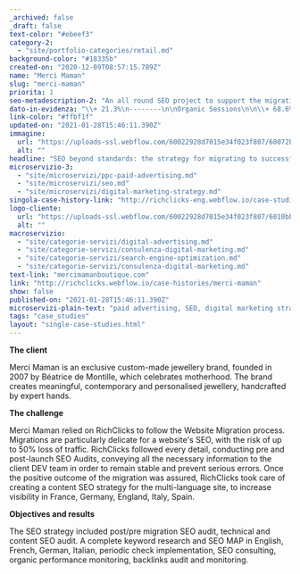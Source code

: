 ```yaml
---
_archived: false
_draft: false
text-color: "#ebeef3"
category-2:
  - "site/portfolio-categories/retail.md"
background-color: "#18335b"
created-on: "2020-12-09T08:57:15.789Z"
name: "Merci Maman"
slug: "merci-maman"
priorita: 1
seo-metadescription-2: "An all round SEO project to support the migration of the website and increase visibility in France, Germany, England, Italy, Spain. Read now!"
dato-in-evidenza: "\\+ 21.3%\n--------\n\nOrganic Sessions\n\n\\+ 68.6%\n--------\n\nOrganic Impressions\n\n\\+ 13.2%\n--------\n\nNew users"
link-color: "#ffbf1f"
updated-on: "2021-01-28T15:46:11.390Z"
immagine:
  url: "https://uploads-ssl.webflow.com/60022928d7015e34f023f807/60072b6334a69022a92c8318_5fd79b59a5896579136e7e0b_case-_0000s_0013_Merci-Maman_Background.jpg"
  alt: ""
headline: "SEO beyond standards: the strategy for migrating to successful online shores"
microservizio-3:
  - "site/microservizi/ppc-paid-advertising.md"
  - "site/microservizi/seo.md"
  - "site/microservizi/digital-marketing-strategy.md"
singola-case-history-link: "http://richclicks-eng.webflow.io/case-studies/merci-maman"
logo-cliente:
  url: "https://uploads-ssl.webflow.com/60022928d7015e34f023f807/6010bb04c4207c3a2e00e54d_60022928d7015e975a23fb48_logo-Merci-Maman.png"
  alt: ""
macroservizio:
  - "site/categorie-servizi/digital-advertising.md"
  - "site/categorie-servizi/consulenza-digital-marketing.md"
  - "site/categorie-servizi/search-engine-optimization.md"
  - "site/categorie-servizi/consulenza-digital-marketing.md"
text-link: "mercimamanboutique.com"
link: "http://richclicks.webflow.io/case-histories/merci-maman"
show: false
published-on: "2021-01-28T15:46:11.390Z"
microservizi-plain-text: "paid advertising, SEO, digital marketing strategy"
tags: "case_studies"
layout: "single-case-studies.html"
---
```


**The client**

Merci Maman is an exclusive custom-made jewellery brand, founded in 2007 by Béatrice de Montille, which celebrates motherhood. The brand creates meaningful, contemporary and personalised jewellery, handcrafted by expert hands.

**The challenge**

Merci Maman relied on RichClicks to follow the Website Migration process. Migrations are particularly delicate for a website's SEO, with the risk of up to 50% loss of traffic. RichClicks followed every detail, conducting pre and post-launch SEO Audits, conveying all the necessary information to the client DEV team in order to remain stable and prevent serious errors. Once the positive outcome of the migration was assured, RichClicks took care of creating a content SEO strategy for the multi-language site, to increase visibility in France, Germany, England, Italy, Spain.

**Objectives and results**

The SEO strategy included post/pre migration SEO audit, technical and content SEO audit. A complete keyword research and SEO MAP in English, French, German, Italian, periodic check implementation, SEO consulting, organic performance monitoring, backlinks audit and monitoring.
